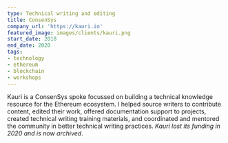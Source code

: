 ```yaml
---
type: Technical writing and editing
title: ConsenSys
company_url: 'https://kauri.io'
featured_image: images/clients/kauri.png
start_date: 2018
end_date: 2020
tags:
- technology
- ethereum
- blockchain
- workshops
---
```


Kauri is a ConsenSys spoke focussed on building a technical knowledge resource for the Ethereum ecosystem. I helped source writers to contribute content, edited their work, offered documentation support to projects, created technical writing training materials, and coordinated and mentored the community in better technical writing practices. _Kauri lost its funding in 2020 and is now archived_.
